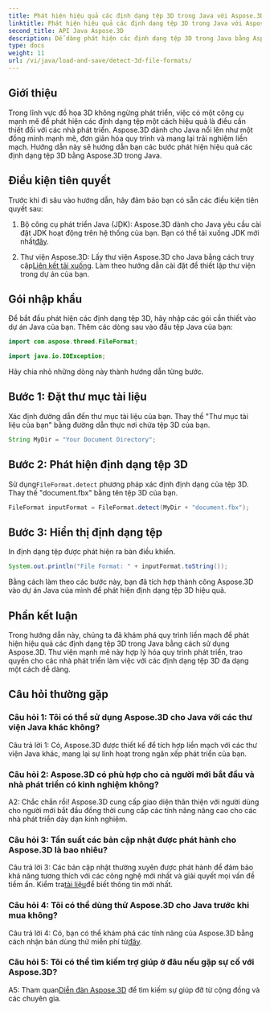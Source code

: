 ```yaml
---
title: Phát hiện hiệu quả các định dạng tệp 3D trong Java với Aspose.3D
linktitle: Phát hiện hiệu quả các định dạng tệp 3D trong Java với Aspose.3D
second_title: API Java Aspose.3D
description: Dễ dàng phát hiện các định dạng tệp 3D trong Java bằng Aspose.3D. Hợp lý hóa quá trình phát triển của bạn với thư viện mạnh mẽ này.
type: docs
weight: 11
url: /vi/java/load-and-save/detect-3d-file-formats/
---
```

## Giới thiệu

Trong lĩnh vực đồ họa 3D không ngừng phát triển, việc có một công cụ mạnh mẽ để phát hiện các định dạng tệp một cách hiệu quả là điều cần thiết đối với các nhà phát triển. Aspose.3D dành cho Java nổi lên như một đồng minh mạnh mẽ, đơn giản hóa quy trình và mang lại trải nghiệm liền mạch. Hướng dẫn này sẽ hướng dẫn bạn các bước phát hiện hiệu quả các định dạng tệp 3D bằng Aspose.3D trong Java.

## Điều kiện tiên quyết

Trước khi đi sâu vào hướng dẫn, hãy đảm bảo bạn có sẵn các điều kiện tiên quyết sau:

1. Bộ công cụ phát triển Java (JDK): Aspose.3D dành cho Java yêu cầu cài đặt JDK hoạt động trên hệ thống của bạn. Bạn có thể tải xuống JDK mới nhất[đây](https://www.oracle.com/java/technologies/javase-downloads.html).

2.  Thư viện Aspose.3D: Lấy thư viện Aspose.3D cho Java bằng cách truy cập[Liên kết tải xuống](https://releases.aspose.com/3d/java/). Làm theo hướng dẫn cài đặt để thiết lập thư viện trong dự án của bạn.

## Gói nhập khẩu

Để bắt đầu phát hiện các định dạng tệp 3D, hãy nhập các gói cần thiết vào dự án Java của bạn. Thêm các dòng sau vào đầu tệp Java của bạn:

```java
import com.aspose.threed.FileFormat;

import java.io.IOException;
```

Hãy chia nhỏ những dòng này thành hướng dẫn từng bước.

## Bước 1: Đặt thư mục tài liệu

Xác định đường dẫn đến thư mục tài liệu của bạn. Thay thế "Thư mục tài liệu của bạn" bằng đường dẫn thực nơi chứa tệp 3D của bạn.

```java
String MyDir = "Your Document Directory";
```

## Bước 2: Phát hiện định dạng tệp 3D

 Sử dụng`FileFormat.detect` phương pháp xác định định dạng của tệp 3D. Thay thế "document.fbx" bằng tên tệp 3D của bạn.

```java
FileFormat inputFormat = FileFormat.detect(MyDir + "document.fbx");
```

## Bước 3: Hiển thị định dạng tệp

In định dạng tệp được phát hiện ra bàn điều khiển.

```java
System.out.println("File Format: " + inputFormat.toString());
```

Bằng cách làm theo các bước này, bạn đã tích hợp thành công Aspose.3D vào dự án Java của mình để phát hiện định dạng tệp 3D hiệu quả.

## Phần kết luận

Trong hướng dẫn này, chúng ta đã khám phá quy trình liền mạch để phát hiện hiệu quả các định dạng tệp 3D trong Java bằng cách sử dụng Aspose.3D. Thư viện mạnh mẽ này hợp lý hóa quy trình phát triển, trao quyền cho các nhà phát triển làm việc với các định dạng tệp 3D đa dạng một cách dễ dàng.

## Câu hỏi thường gặp

### Câu hỏi 1: Tôi có thể sử dụng Aspose.3D cho Java với các thư viện Java khác không?

Câu trả lời 1: Có, Aspose.3D được thiết kế để tích hợp liền mạch với các thư viện Java khác, mang lại sự linh hoạt trong ngăn xếp phát triển của bạn.

### Câu hỏi 2: Aspose.3D có phù hợp cho cả người mới bắt đầu và nhà phát triển có kinh nghiệm không?

A2: Chắc chắn rồi! Aspose.3D cung cấp giao diện thân thiện với người dùng cho người mới bắt đầu đồng thời cung cấp các tính năng nâng cao cho các nhà phát triển dày dạn kinh nghiệm.

### Câu hỏi 3: Tần suất các bản cập nhật được phát hành cho Aspose.3D là bao nhiêu?

 Câu trả lời 3: Các bản cập nhật thường xuyên được phát hành để đảm bảo khả năng tương thích với các công nghệ mới nhất và giải quyết mọi vấn đề tiềm ẩn. Kiểm tra[tài liệu](https://reference.aspose.com/3d/java/)để biết thông tin mới nhất.

### Câu hỏi 4: Tôi có thể dùng thử Aspose.3D cho Java trước khi mua không?

 Câu trả lời 4: Có, bạn có thể khám phá các tính năng của Aspose.3D bằng cách nhận bản dùng thử miễn phí từ[đây](https://releases.aspose.com/).

### Câu hỏi 5: Tôi có thể tìm kiếm trợ giúp ở đâu nếu gặp sự cố với Aspose.3D?

A5: Tham quan[Diễn đàn Aspose.3D](https://forum.aspose.com/c/3d/18) để tìm kiếm sự giúp đỡ từ cộng đồng và các chuyên gia.